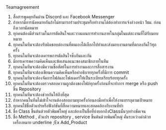 Teamagreement

1.	สื่อสารพูดคุยกันผ่าน Discord และ Facebook Messenger
2.	ถ้าหากมีการนัดหมายกันถ้าไม่สามารถร่วมประชุมหรือทำงานได้ต้องทำการแจ้งล่วงหน้า 1ชม. ก่อนถึงเวลานัดหมาย
3. ทุกคนต้องมีส่วนร่วมในการตัดสินใจและวางแผนการทำงานภายในกลุ่มในแต่ละงานที่ได้รับมอบหมาย
4. ทุกคนในทีมจะต้องรับผิดชอบต่องานที่ตนเองได้เลือกไปทำและส่งมอบงานตามที่ตกลงกันไว้ทุกครั้ง
5.	ทุกคนในทีมจะต้องเคารพการตัดสินใจซึ่งกันและกัน 
6.	มีการเคารพความคิดเห็นและข้อเสนอแนะของสมาชิกภายในทีม
7.	ทุกคนในทีมจะต้องมีความซื่อสัตย์ในการทำงานและการสื่อสารงาน
8. ทุกคนในทีมจะต้องเขียนความคิดเห็นหรือคำอธิบายทุกครั้งที่มีการ commit
9. ทุกคนในทีมจะต้องจัดการไฟล์และโฟลเดอร์ให้เป็นระเบียบเรียบร้อยทุกครั้ง
10. ทุกคนในทีมจะต้องตรวจสอบความถูกต้องของไฟล์ทุกครั้งก่อนที่จะทำการ merge หรือ push ขึ้น Repository
11. ทุกคนในทีมจะต้องช่วยกันให้ถึงที่สุด
12. ถ้าหากคนในทีมไม่เข้าใจงานต้องสอบถามทุกครั้งก่อนลงมือทำเพื่อให้งานบรรลุตามเป้าหมาย
13. ทุกคนใช้ชื่อตัวแปรหรือฟังก์ชันที่สื่อความหมายและสอดคล้องกับงานที่ทำ
14. ชื่อ Class ขึ้นต้นด้วยตัวพิมพ์ใหญ่ และต้องเป็นชื่อที่บ่งบอกถึงClassนั้นๆอย่างชัดเจน
15. ชื่อ Method , ตัวแปร repository , service ขึ้นต้นด้วยพิมพ์ใหญ่ คั่นระหว่างคําด้วยเครื่องหมาย  underline ;Ex Add_Product


